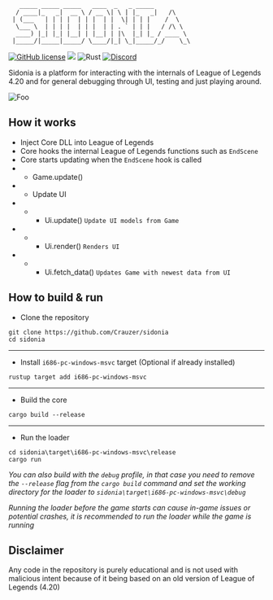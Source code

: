 ```
   _____ _____ _____   ____  _   _ _____          
  / ____|_   _|  __ \ / __ \| \ | |_   _|   /\    
 | (___   | | | |  | | |  | |  \| | | |    /  \   
  \___ \  | | | |  | | |  | | . ` | | |   / /\ \  
  ____) |_| |_| |__| | |__| | |\  |_| |_ / ____ \ 
 |_____/|_____|_____/ \____/|_| \_|_____/_/    \_\
```
[![GitHub license](https://img.shields.io/github/license/Crauzer/sidonia.svg?style=flat-square)](https://github.com/Crauzer/sidonia/blob/master/LICENSE) ![](https://tokei.rs/b1/github/sidonia-420/sidonia) ![Rust](https://github.com/sidonia-420/sidonia/workflows/Rust/badge.svg) [![Discord](https://img.shields.io/discord/320848982400040960?label=Discord&style=flat-square)](https://discord.com/invite/SUHpgaF)

Sidonia is a platform for interacting with the internals of League of Legends 4.20 and for general debugging through UI, testing and just playing around.

<a>![Foo](https://i.imgur.com/xuhnWFj.png)</a>

## How it works
* Inject Core DLL into League of Legends
* Core hooks the internal League of Legends functions such as `EndScene`
* Core starts updating when the `EndScene` hook is called
* * Game.update()
* * Update UI
* * * Ui.update() `Update UI models from Game`
* * * Ui.render() `Renders UI`
* * * Ui.fetch_data() `Updates Game with newest data from UI`

## How to build & run
* Clone the repository 
```
git clone https://github.com/Crauzer/sidonia
cd sidonia
```
---
* Install `i686-pc-windows-msvc` target (Optional if already installed)
```
rustup target add i686-pc-windows-msvc
```

---
* Build the core
```
cargo build --release
```
---

* Run the loader
```
cd sidonia\target\i686-pc-windows-msvc\release
cargo run
```

*You can also build with the `debug` profile, in that case you need to remove the `--release` flag from the `cargo build` command and set the working directory for the loader to `sidonia\target\i686-pc-windows-msvc\debug`*

*Running the loader before the game starts can cause in-game issues or potential crashes, it is recommended to run the loader while the game is running*

## Disclaimer
Any code in the repository is purely educational and is not used with malicious intent because of it being based on an old version of League of Legends (4.20)
